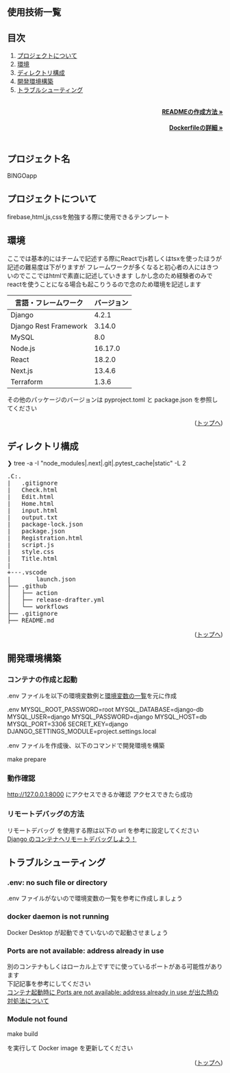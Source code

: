 <div id="top"></div>

## 使用技術一覧




</p>

## 目次

1. [プロジェクトについて](#プロジェクトについて)
2. [環境](#環境)
3. [ディレクトリ構成](#ディレクトリ構成)
4. [開発環境構築](#開発環境構築)
5. [トラブルシューティング](#トラブルシューティング)

<!-- READMEの作成方法のドキュメントのリンク -->
<br />
<div align="right">
    <a href="READMEの作成方法のリンク"><strong>READMEの作成方法 »</strong></a>
</div>
<br />
<!-- Dockerfileのドキュメントのリンク -->
<div align="right">
    <a href="Dockerfileの詳細リンク"><strong>Dockerfileの詳細 »</strong></a>
</div>
<br />
<!-- プロジェクト名を記載 -->

## プロジェクト名

BINGOapp

<!-- プロジェクトについて -->

## プロジェクトについて

 firebase,html,js,cssを勉強する際に使用できるテンプレート

<!-- プロジェクトの概要を記載 -->

## 環境

<!-- 言語、フレームワーク、ミドルウェア、インフラの一覧とバージョンを記載 -->
ここでは基本的にはチームで記述する際にReactでjs若しくはtsxを使ったほうが記述の難易度は下がりますが
フレームワークが多くなると初心者の人にはきついのでここではhtmlで素直に記述していきます
しかし念のため経験者のみでreactを使うことになる場合も起こりうるので念のため環境を記述します

| 言語・フレームワーク  | バージョン |
| --------------------- | ---------- |
| Django                | 4.2.1      |
| Django Rest Framework | 3.14.0     |
| MySQL                 | 8.0        |
| Node.js               | 16.17.0    |
| React                 | 18.2.0     |
| Next.js               | 13.4.6     |
| Terraform             | 1.3.6      |

その他のパッケージのバージョンは pyproject.toml と package.json を参照してください

<p align="right">(<a href="#top">トップへ</a>)</p>

## ディレクトリ構成

<!-- Treeコマンドを使ってディレクトリ構成を記載 -->
❯ tree -a -I "node_modules|.next|.git|.pytest_cache|static" -L 2
<pre>
.C:.
|   .gitignore
|   Check.html
|   Edit.html
|   Home.html
|   input.html
|   output.txt
|   package-lock.json
|   package.json
|   Registration.html
|   script.js
|   style.css
|   Title.html
|   
+---.vscode
|       launch.json
├── .github
│   ├── action
│   ├── release-drafter.yml
│   └── workflows
├── .gitignore
├── README.md
</pre>


<p align="right">(<a href="#top">トップへ</a>)</p>

## 開発環境構築

<!-- コンテナの作成方法、パッケージのインストール方法など、開発環境構築に必要な情報を記載 -->

### コンテナの作成と起動

.env ファイルを以下の環境変数例と[環境変数の一覧](#環境変数の一覧)を元に作成

.env
MYSQL_ROOT_PASSWORD=root
MYSQL_DATABASE=django-db
MYSQL_USER=django
MYSQL_PASSWORD=django
MYSQL_HOST=db
MYSQL_PORT=3306
SECRET_KEY=django
DJANGO_SETTINGS_MODULE=project.settings.local


.env ファイルを作成後、以下のコマンドで開発環境を構築

make prepare

### 動作確認

http://127.0.0.1:8000 にアクセスできるか確認
アクセスできたら成功

### リモートデバッグの方法

リモートデバッグ を使用する際は以下の url を参考に設定してください<br>
[Django のコンテナへリモートデバッグしよう！](https://qiita.com/shun198/items/9e4fcb4479385217c323)

## トラブルシューティング

### .env: no such file or directory

.env ファイルがないので環境変数の一覧を参考に作成しましょう

### docker daemon is not running

Docker Desktop が起動できていないので起動させましょう

### Ports are not available: address already in use

別のコンテナもしくはローカル上ですでに使っているポートがある可能性があります
<br>
下記記事を参考にしてください
<br>
[コンテナ起動時に Ports are not available: address already in use が出た時の対処法について](https://qiita.com/shun198/items/ab6eca4bbe4d065abb8f)

### Module not found

make build

を実行して Docker image を更新してください

<p align="right">(<a href="#top">トップへ</a>)</p>
